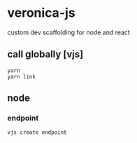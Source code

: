 # veronica-js
custom dev scaffolding for node and react

## call globally [vjs]
```
yarn
yarn link
```

## node

### endpoint
```
vjs create endpoint
```